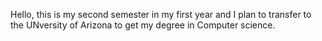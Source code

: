 Hello, this is my second semester in my first year and I plan to transfer to the UNversity of Arizona to get my degree in Computer science. 
